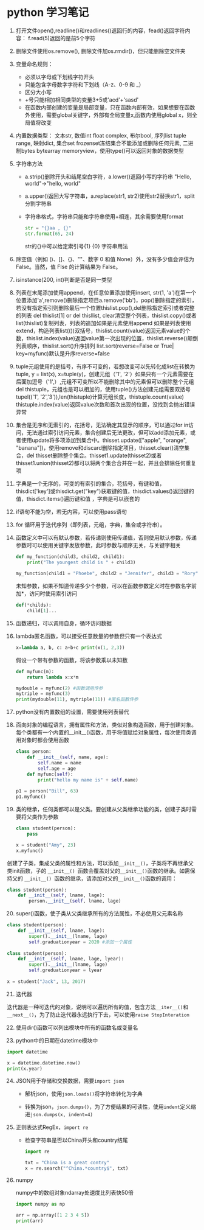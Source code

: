 # python 学习笔记  

1. 打开文件open(),readline()和readlines()返回行的内容，fead()返回字符内容： 
    f.read(5)返回的是前5个字符
    
2. 删除文件使用os.remove(), 删除文件加os.rmdir()，但只能删除空文件夹

3. 变量命名规则： 
   - 必须以字母或下划线字符开头  
   - 只能包含字母数字字符和下划线（A-z、0-9 和 _）
   -  区分大小写 
   -  +号只能相加相同类型的变量3+5或'acd'+'sasd' 
   -  在函数内部创建的变量是局部变量，只在函数内部有效，如果想要在函数外使用，需要global关键字，外部有全局变量x,函数内使用global x，则全局值将改变   
   
4. 内置数据类型： 文本str, 数值int float complex, 布尔bool, 序列list tuple range, 映射dict, 集合set frozenset冻结集合不能添加或删除任何元素, 二进制bytes bytearray memoryview，使用type()可以返回对象的数据类型 

5. 字符串方法

     - a.strip()删除开头和结尾空白字符，a.lower()返回小写的字符串 "Hello, world"->"hello, world"

     - a.upper()返回大写字符串，a.replace(str1, str2)使用str2替换str1，split分割字符串 

     - 字符串格式，字符串只能和字符串使用+相连，其余需要使用format 
     
       ```python
       str = "{}aa , {}" 
       str.format(65, 24) 
       ```
     
        str的{}中可以给定索引号{1} {0} 字符串用法 
     
6. 除空值（例如 ()、[]、{}、""、数字 0 和值 None）外，没有多少值会评估为 False。当然，值 Flse 的计算结果为 False。 

7. isinstance(200, int)判断是否是同一类型 

8. 列表在末尾添加使用append，在任意位置添加使用insert, str(1, 'a')在第一个位置添加'a',remove()删除指定项目a.remove('bb')，pop()删除指定的索引，若没有指定索引则删除最后一个位置thislist.pop(),del删除指定索引或者完整的列表 del thislist[1] or del thisllist, clear清空整个列表，thislist.copy()或者list(thislist)复制列表，列表的追加如果是元素使用append 如果是列表使用extend，构造列表list(())双括号，thislist.count(value)返回元素value的个数，thislist.index(value)返回value第一次出现的位置，thislist.reverse()颠倒列表顺序，thislist.sort()升序排列 list.sort(reverse=False or True| key=myfunc)默认是升序reverse=false  

9. tuple元组使用的是括号，有序不可变的，若想改变可以先转化成list在转换为tuple, y = list(x), x=tuple(y)，创建元组（'1', '2'）如果只有一个元素需要在后面加逗号（'1',）,元组不可变所以不能删除其中的元素但可以删除整个元组del thistuple，元组也是可以相加的，使用tuple()方法创建元组需要双括号tupel(('1', '2','3')),len(thistuple)计算元组长度，thistuple.count(value) thistuple.index(value)返回value次数和首次出现的位置，没找到会抛出错误异常 

10. 集合是无序和无索引的，花括号，无法确定其显示的顺序，可以通过for in访问，无法通过索引访问元素，集合创建后无法更改，但可以add添加元素，或者使用update将多项添加到集合中。thisset.update(["apple", "orange", "banana"])，使用remove和discard删除指定项目，thisset.clear()清空集合，del thisset删除整个集合。thisset1.update(thisset2)或者thisset1.union(thisset2)都可以将两个集合合并在一起，并且会排除任何重复项 

11. 字典是一个无序的，可变的有索引的集合，花括号，有键和值，thisdict['key']或thisdict.get("key")获取键的值，thisdict.values()返回键的值，thisdict.items()遍历键和值 ，字典是可以嵌套的 

12. if语句不能为空，若无内容，可以使用pass语句 

13. for 循环用于迭代序列（即列表，元组，字典，集合或字符串）。 

14. 函数定义中可以有默认参数，若传递则使用传递值，否则使用默认参数，传递参数时可以使用关键字发放参数，此时参数与顺序无关，与关键字相关 
    
    ```python
    def my_function(child3, child2, child1):
        print("The youngest child is " + child3)
        
    my_function(child1 = "Phoebe", child2 = "Jennifer", child3 = "Rory") 
    ```
    
    未知参数，如果不知道传递多少个参数，可以在函数参数定义时在参数名字前加\*，访问时使用索引访问 
    
    ```python
    def(*childs):
        child[1]...
    ```
    
15. 函数递归，可以调用自身，循环访问数据 

16. lambda匿名函数，可以接受任意数量的参数但只有一个表达式

      ```python 
      x=lambda a, b, c: a+b+c print(x(1, 2,3)) 
      ```

      假设一个带有参数的函数，将该参数乘以未知数

      ```python
      def myfunc(m):
          return lambda x:x*m
      
      mydouble = myfunc(2) #函数调用传参
      mytriple = myfunc(3)
      print(mydouble(11), mytriple(11)) #匿名函数传参
      ```

17. python没有内置数组的设置，需要使用列表替代 

18. 面向对象的编程语言，拥有属性和方法，类似对象构造函数，用于创建对象。每个类都有一个内置的__init__()函数，用于将值赋给对象属性，每次使用类调用对象时都会使用函数 

      ```python
      class person:
          def __init__(self, name, age):
              self.name = name
              self.age = age
          def myfunc(self):
              print("hello my name is" + self.name)
          
      p1 = person("Bill", 63)
      p1.myfunc()
      ```
19. 类的继承，任何类都可以是父类。要创建从父类继承功能的类，创建子类时需要将父类作为参数 

      ```python
      class student(person):
          pass
      
      x = student("Amy", 23)
      x.myfunc()
      ```

创建了子类，集成父类的属性和方法，可以添加`__init__()`，子类将不再继承父类init函数，子的 `__init__() `函数会覆盖对父的` __init__() `函数的继承。如需保持父的 `__init__() `函数的继承，请添加对父的` __init__() `函数的调用：

```python
class student(person):
    def __init__(self, lname, lage):
        person.__init__(self, lname, lage)
```

20. super()函数，使子类从父类继承所有的方法属性，不必使用父元素名称

```python
class student(person):
    def __init__(self, lname, lage):
        super().__init__(lname, lage)
        self.graduationyear = 2020 #添加一个属性
        
class student(person):
    def __init__(self, lname, lage, lyear):
        super().__init__(lname, lage)
        self.greduationyear = lyear
        
x = student("Jack", 13, 2017)
```

21. 迭代器

迭代器是一种可迭代的对象，说明可以遍历所有的值，包含方法```__iter__()```和```__next__()```，为了防止迭代器永远执行下去，可以使用```raise StopInteration```

22. 使用dir()函数可以列出模块中所有的函数名或变量名  

23. python中的日期在datetime模块中

```python
import datetime

x = datetime.datetime.now()
print(x.year)
```

24. JSON用于存储和交换数据，需要```import json```

    - 解析json，使用```json.loads()```将字符串转化为字典

    - 转换为json，```json.dumps()```，为了方便结果的可读性，使用```indent```定义缩进```json.dumps(x, indent=4)```

25. 正则表达式RegEx，```import re```

    - 检查字符串是否以China开头和country结尾

      ```python
      import re
      
      txt = "China is a great contry"
      x = re.search("^China.*country$", txt)
      ```
    
26. numpy

    numpy中的数组对象ndarray处速度比列表快50倍

    ```python 
    import numpy as np
    
    arr = np.array([1 2 3 4 5])
    print(arr)
    ```

    

  